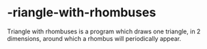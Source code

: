 # -riangle-with-rhombuses
Τriangle with rhombuses is a program which draws one triangle, in 2 dimensions, around which a rhombus will periodically appear.
